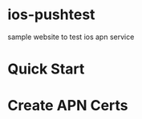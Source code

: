 ios-pushtest
============

sample website to test ios apn service

Quick Start
===========


Create APN Certs
================


